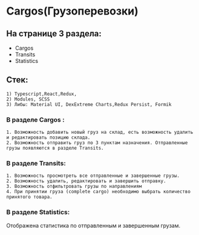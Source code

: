 # Cargos(Грузоперевозки)

## На странице 3 раздела: 
- Cargos 
- Transits 
- Statistics

## Стек:
    1) Typescript,React,Redux, 
    2) Modules, SCSS
    3) Либы: Material UI, DexExtreme Charts,Redux Persist, Formik

### В разделе Cargos :
    1. Возможность добавить новый груз на склад, есть возможность удалить и редактировать позицию склада.
    2. Возможность отправить груз по 3 пунктам назначения. Отправленные грузы появляются в разделе Transits. 

### В разделе Transits: 
    1. Возможность просмотреть все отправленные и завершенные грузы.
    2. Возможность удалить, редактировать и завершить отправку.
    3. Возможность отфильтровать грузы по направлениям
    4. При принятии груза (complete cargo) необходимо выбрать количество принятого товара.

### В разделе Statistics:
   Отображена статистика по отправленным и завершенным грузам.
